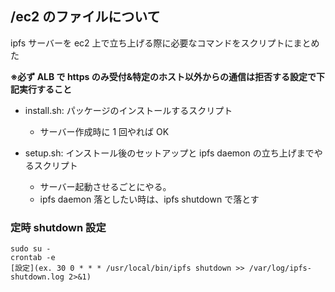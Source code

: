 ## /ec2 のファイルについて

ipfs サーバーを ec2 上で立ち上げる際に必要なコマンドをスクリプトにまとめた

**※必ず ALB で https のみ受付&特定のホスト以外からの通信は拒否する設定で下記実行すること**

- install.sh: パッケージのインストールするスクリプト

  - サーバー作成時に 1 回やれば OK

- setup.sh: インストール後のセットアップと ipfs daemon の立ち上げまでやるスクリプト
  - サーバー起動させるごとにやる。
  - ipfs daemon 落としたい時は、ipfs shutdown で落とす

### 定時 shutdown 設定

```
sudo su -
crontab -e
[設定](ex. 30 0 * * * /usr/local/bin/ipfs shutdown >> /var/log/ipfs-shutdown.log 2>&1)
```
